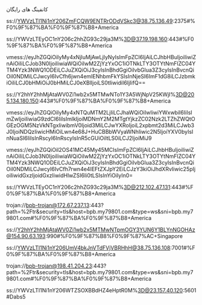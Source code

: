 کانفینگ های رایگان


ss://YWVzLTI1Ni1nY206ZmFCQW9ENTRrODdVSkc3@38.75.136.49:2375#%F0%9F%87%BA%F0%9F%87%B8+America

ss://YWVzLTEyOC1nY206c2hhZG93c29ja3M%3D@37.19.198.160:443#%F0%9F%87%BA%F0%9F%87%B8+America

vmess://eyJhZGQiOiIyMy4xNjIuMjAwLjIyNyIsImFpZCI6IjAiLCJhbHBuIjoiIiwiZnAiOiIiLCJob3N0IjoiIiwiaWQiOiIwM2ZjYzYxOC1iOTNkLTY3OTYtNmFlZC04YTM4Yzk3NWQ1ODEiLCJuZXQiOiJ3cyIsInBhdGgiOiIvbGlua3Z3cyIsInBvcnQiOiI0NDMiLCJwcyI6IvCfh6jwn4emIENhbmFkYSIsInNjeSI6ImF1dG8iLCJzbmkiOiIiLCJ0bHMiOiJ0bHMiLCJ0eXBlIjoiLS0tIiwidiI6IjIifQ==

ss://Y2hhY2hhMjAtaWV0Zi1wb2x5MTMwNTo1Y3A5WjNpV25KWjI%3D@205.134.180.150:443#%F0%9F%87%BA%F0%9F%87%B8+America

vmess://eyJhZGQiOiIyMy4xNTQuMTM2LjIiLCJhaWQiOiIwIiwiYWxwbiI6IiIsImZwIjoiIiwiaG9zdCI6IiIsImlkIjoiMDNmY2M2MTgtYjkzZC02Nzk2LTZhZWQtOGEzOGM5NzVkNTgxIiwibmV0Ijoid3MiLCJwYXRoIjoiL2xpbmt2d3MiLCJwb3J0IjoiNDQzIiwicHMiOiLwn4e68J+HuCBBbWVyaWNhIiwic2N5IjoiYXV0byIsInNuaSI6IiIsInRscyI6InRscyIsInR5cGUiOiItLS0iLCJ2IjoiMiJ9

vmess://eyJhZGQiOiI2OS41MC45My45MCIsImFpZCI6IjAiLCJhbHBuIjoiIiwiZnAiOiIiLCJob3N0IjoiIiwiaWQiOiIwM2ZjYzYxOC1iOTNkLTY3OTYtNmFlZC04YTM4Yzk3NWQ1ODEiLCJuZXQiOiJ3cyIsInBhdGgiOiIvbGlua3Z3cyIsInBvcnQiOiI0NDMiLCJwcyI6IvCfh7rwn4e4IEFtZXJpY2EiLCJzY3kiOiJhdXRvIiwic25pIjoiIiwidGxzIjoidGxzIiwidHlwZSI6Ii0tLSIsInYiOiIyIn0=

ss://YWVzLTEyOC1nY206c2hhZG93c29ja3M%3D@212.102.47.131:443#%F0%9F%87%BA%F0%9F%87%B8+America

trojan://bpb-trojan@172.67.237.13:443?path=%2Ftr&security=tls&host=bpb.my79801.com&type=ws&sni=bpb.my79801.com#%F0%9F%87%BA%F0%9F%87%B8+America

ss://Y2hhY2hhMjAtaWV0Zi1wb2x5MTMwNTpmOGY3YUN6Y1BLYnNGOHAz@154.90.63.193:990#%F0%9F%87%B8%F0%9F%87%AC+Singapore

ss://YWVzLTI1Ni1nY206UmV4bkJnVTdFVjVBRHhH@38.75.136.108:7001#%F0%9F%87%BA%F0%9F%87%B8+America

trojan://bpb-trojan@198.41.204.23:443?path=%2Ftr&security=tls&host=bpb.my79801.com&type=ws&sni=bpb.my79801.com#%F0%9F%87%BA%F0%9F%87%B8+America

ss://YWVzLTI1Ni1nY206WTZSOXBBdHZ4eHptR0M%3D@23.157.40.120:5601#Dabs5
